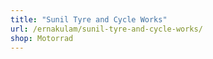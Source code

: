 ```yaml
---
title: "Sunil Tyre and Cycle Works"
url: /ernakulam/sunil-tyre-and-cycle-works/
shop: Motorrad
---
```

